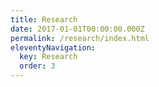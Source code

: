 ```yaml
---
title: Research
date: 2017-01-01T00:00:00.000Z
permalink: /research/index.html
eleventyNavigation:
  key: Research
  order: 3
---
```

